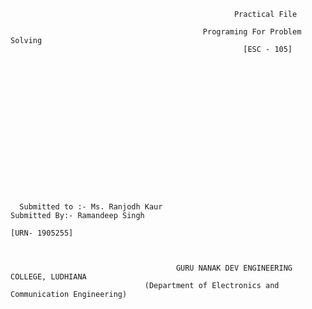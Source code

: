                                                       Practical File
                                            
                                               Programing For Problem Solving
                                                        [ESC - 105]
                                                   
                                                   
                                                   
                                                   
                                                   
                                                   
                                                   
                                                   
                                                   
                                                   
                                                   
                                                   
                                                   
                                                   
                                                   
                                                   
                                                   
      Submitted to :- Ms. Ranjodh Kaur                                                Submitted By:- Ramandeep Singh
                                                                                                     [URN- 1905255] 
                                                                                                              
                                                   
                                                   
                                         GURU NANAK DEV ENGINEERING COLLEGE, LUDHIANA
                                  (Department of Electronics and Communication Engineering)
                                                   
                                                   
                                                   
                                             
